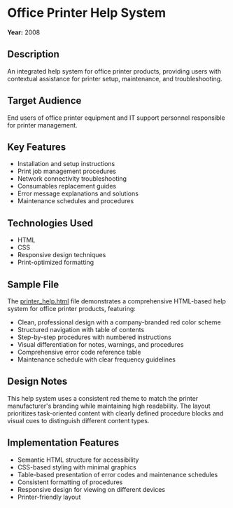 # Office Printer Help System

**Year:** 2008

## Description
An integrated help system for office printer products, providing users with contextual assistance for printer setup, maintenance, and troubleshooting.

## Target Audience
End users of office printer equipment and IT support personnel responsible for printer management.

## Key Features
- Installation and setup instructions
- Print job management procedures
- Network connectivity troubleshooting
- Consumables replacement guides
- Error message explanations and solutions
- Maintenance schedules and procedures

## Technologies Used
- HTML
- CSS
- Responsive design techniques
- Print-optimized formatting

## Sample File
The [printer_help.html](./printer_help.html) file demonstrates a comprehensive HTML-based help system for office printer products, featuring:

- Clean, professional design with a company-branded red color scheme
- Structured navigation with table of contents
- Step-by-step procedures with numbered instructions
- Visual differentiation for notes, warnings, and procedures
- Comprehensive error code reference table
- Maintenance schedule with clear frequency guidelines

## Design Notes
This help system uses a consistent red theme to match the printer manufacturer's branding while maintaining high readability. The layout prioritizes task-oriented content with clearly defined procedure blocks and visual cues to distinguish different content types.

## Implementation Features
- Semantic HTML structure for accessibility
- CSS-based styling with minimal graphics
- Table-based presentation of error codes and maintenance schedules
- Consistent formatting of procedures
- Responsive design for viewing on different devices
- Printer-friendly layout